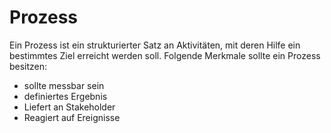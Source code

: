 # Prozess

Ein Prozess ist ein strukturierter Satz an Aktivitäten, mit deren Hilfe ein bestimmtes Ziel erreicht werden soll. Folgende Merkmale sollte ein Prozess besitzen: 

- sollte messbar sein 
- definiertes Ergebnis
- Liefert an Stakeholder
- Reagiert auf Ereignisse